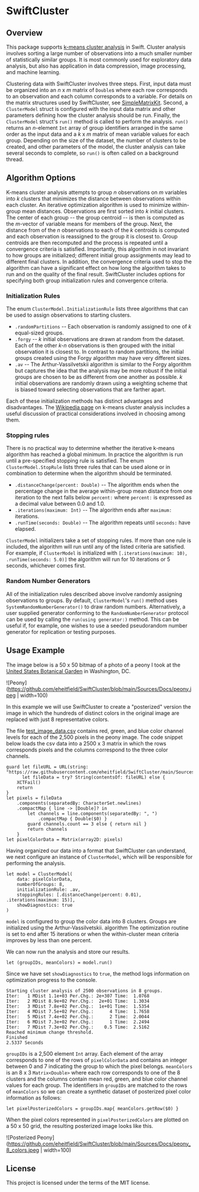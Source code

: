 # SwiftCluster

## Overview

This package supports [k-means cluster analysis](https://en.wikipedia.org/wiki/K-means_clustering) in Swift. Cluster analysis involves sorting a large number of observations into a much smaller number of statistically similar groups.  It is most commonly used for exploratory data analysis, but also has application in data compression, image processing, and machine learning.

Clustering data with SwiftCluster involves three steps. First, input data must be organized into  an *n* x *m* matrix of `Double`s where each row corresponds to an observation and each column corresponds to a variable.  For details on the matrix structures used by SwiftCluster, see [SimpleMatrixKit](https://github.com/eheitfield/SimpleMatrixKit.git).   Second, a `ClusterModel` struct is configured with the input data matrix and other parameters defining how the cluster analysis should be run.  Finally, the `ClusterModel` struct's `run()` method is called to perform the analysis.  `run()` returns an *n*-element `Int` array of group identifiers arranged in the same order as the input data and a *k* x *m* matrix of mean variable values for each group. Depending on the size of the dataset, the number of clusters to be created, and other parameters of the model, the cluster analysis can take several seconds to complete, so `run()` is often called on a background thread.

## Algorithm Options

K-means cluster analysis attempts to group *n* observations on *m* variables into *k* clusters that minimizes the distance between observations within each cluster. An iterative optimization algorithm is used to minimize within-group mean distances.  Observations are first sorted into *k* initial clusters.  The center of each group -- the group centroid -- is then is computed as the *m*-vector of variable means for members of the group.  Next, the distance from of the *n* observations to each of the *k* centroids is computed and each observation is reassigned to the group it is closest to.  Group centroids are then recomputed and the process is repeated until a convergence criteria is satisfied.  Importantly, this algorithm in not invariant to how groups are initialized; different initial group assignments may lead to different final clusters. In addition, the convergence criteria used to stop the algorithm can have a significant effect on how long the algorithm takes to run and on the quality of the final result. SwiftCluster includes options for specifying both group initialization rules and convergence criteria.  

### Initialization Rules

The enum `ClusterModel.InitializationRule` lists three algorithms that can be used to assign observations to starting clusters.
*   `.randomPartitions` -- Each observation is randomly assigned to one of *k* equal-sized groups.
*   `.forgy` -- *k* initial observations are drawn at random from the dataset. Each of the other *k-n* observations is then grouped with the initial observation it is closest to. In contrast to random partitions, the initial groups created using the Forgy algorithm may have very different sizes.
*   `.av` -- The Arthur-Vassilvetskii algorithm is similar to the Forgy algorithm but captures the idea that the analysis may be more robust if the initial groups are chosen to be as different from one another as possible.  *k* initial observations are randomly drawn using a weighting scheme that is biased toward selecting observations that are farther apart.

Each of these initialization methods has distinct advantages and disadvantages. The [Wikipedia page](https://en.wikipedia.org/wiki/K-means_clustering) on k-means cluster analysis includes a useful discussion of practical considerations involved in choosing among them.

### Stopping rules

There is no practical way to determine whether the iterative k-means algorithm has reached a global minimum. In practice the algorithm is run until a pre-specified stopping rule is satisfied. The enum `ClusterModel.StopRule` lists three rules that can be used alone or in combination to determine when the algorithm should be terminated.
*   `.distanceChange(percent: Double)` -- The algorithm ends when the percentage change in the average within-group mean distance from one iteration to the next  falls below `percent:` where `percent:` is expressed as a decimal value between 0.0 and 1.0.
*   `.iterations(maximum: Int)` -- The algorithm ends after `maximum:` iterations.
*   `.runTime(seconds: Double)` -- The algorithm repeats until `seconds:` have elapsed.

`ClusterModel` initializers take a set of stopping rules. If more than one rule is included, the algorithm will run until any of the listed criteria are satisfied. For example, if `ClusterModel` is initialized with `[.iterations(maximum: 10), .runTime(seconds: 5.0)]` the algorithm will run for 10 iterations or 5 seconds, whichever comes first.

### Random Number Generators

All of the initialization rules described above involve randomly assigning observations to groups.  By default, `ClusterModel`'s `run()` method uses `SystemRandomNumberGenerator()` to draw random numbers.  Alternatively, a user supplied generator conforming to the `RandomNumberGenerator` protocol can be used by calling the `run(using generator:)` method.  This can be useful if, for example, one wishes to use a seeded pseudorandom number generator for replication or testing purposes. 

## Usage Example

The image below is a 50 x 50 bitmap of a photo of a peony I took at the [United States Botanical Garden](https://www.usbg.gov) in Washington, DC.  

![Peony](https://github.com/eheitfield/SwiftCluster/blob/main/Sources/Docs/peony.jpeg | width=100)

In this example we will use SwiftCluster to create a "posterized" version the image in which the hundreds of distinct colors in the original image are replaced with just 8 representative colors.

The file [test_image_data.csv](https://github.com/eheitfield/SwiftCluster/blob/main/Sources/Docs/test_image_data.csv) contains red, green, and blue color channel levels for each of the 2,500 pixels in the peony image.  The code snippet below loads the csv data into a 2500 x 3 matrix in which the rows corresponds pixels and the columns correspond to the three color channels.
```
guard let fileURL = URL(string: "https://raw.githubusercontent.com/eheitfield/SwiftCluster/main/Sources/Docs/test_image_data.csv"),
      let fileData = try? String(contentsOf: fileURL) else {
    XCTFail()
    return
}
let pixels = fileData
    .components(separatedBy: CharacterSet.newlines)
    .compactMap { line -> [Double]? in
        let channels = line.components(separatedBy: ", ")
            .compactMap { Double($0) }
        guard channels.count == 3 else { return nil }
        return channels
    }
let pixelColorData = Matrix(array2D: pixels)
```
Having organized our data into a format that SwiftCluster can understand, we next configure an instance of `ClusterModel`, which will be responsible for performing the analysis.
```
let model = ClusterModel(
    data: pixelColorData,
    numberOfGroups: 8,
    initializationRule: .av,
    stoppingRules: [.distanceChange(percent: 0.01), .iterations(maximum: 15)],
    showDiagnostics: true
)
```
`model` is configured to group the color data into 8 clusters.  Groups are initialized using the Arthur-Vassilvetskii. algorithm  The optimization routine is set to end after 15 iterations or when the within-cluster mean criteria improves by less than one percent.

We can now run the analysis and store our results.
```
let (groupIDs, meanColors) = model.run()
```
Since we have set `showDiagnostics` to `true`, the method logs information on optimization progress to the console.
```
Starting cluster analysis of 2500 observations in 8 groups.
Iter:   1 MDist 1.1e+03 Per.Chg.: 2e+307 Time:  1.0768
Iter:   2 MDist 8.9e+02 Per.Chg.:  2e+01 Time:  1.3034
Iter:   3 MDist 7.8e+02 Per.Chg.:  1e+01 Time:  1.5354
Iter:   4 MDist 7.5e+02 Per.Chg.:      4 Time:  1.7658
Iter:   5 MDist 7.4e+02 Per.Chg.:      2 Time:  2.0044
Iter:   6 MDist 7.3e+02 Per.Chg.:      1 Time:  2.2494
Iter:   7 MDist 7.3e+02 Per.Chg.:    0.5 Time:  2.5162
Reached minimum change threshold.
Finished
2.5337 Seconds
```

`groupIDs` is a 2,500 element `Int` array.  Each element of the array corresponds to one of the rows of `pixelColorData` and contains an integer between 0 and 7 indicating the group to which the pixel belongs.  `meanColors` is an 8 x 3 `Matrix<Double>` where each row corresponds to one of the 8 clusters and the columns contain mean red, green, and blue color channel values for each group.  The identifiers in `groupIDs` are matched to the rows of `meanColors` so we can create a synthetic dataset of posterized pixel color information as follows:
```
let pixelPosterizedColors = groupIDs.map{ meanColors.getRow($0) }
```
When the pixel colors represented in `pixelPosterizedColors` are plotted on a 50 x 50 grid, the resulting posterized image looks like this.

![Posterized Peony](https://github.com/eheitfield/SwiftCluster/blob/main/Sources/Docs/peony_8_colors.jpeg | width=100)

## License

This project is licensed under the terms of the MIT license.

